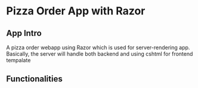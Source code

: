 # Pizza Order App with Razor
## App Intro
A pizza order webapp using Razor which is used for server-rendering app. Basically, the server will handle both backend and using cshtml for frontend tempalate
## Functionalities
